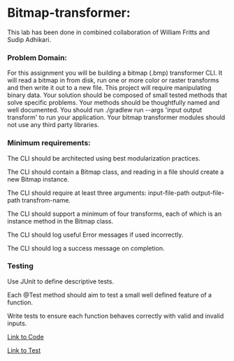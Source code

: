 # Bitmap-transformer:

This lab has been done in combined collaboration of William Fritts and Sudip Adhikari.

### Problem Domain: 
For this assignment you will be building a bitmap (.bmp) transformer CLI. It will read a bitmap in from disk, run one or more color or raster transforms and then write it out to a new file. This project will require manipulating binary data. Your solution should be composed of small tested methods that solve specific problems. Your methods should be thoughtfully named and well documented. You should run ./gradlew run --args 'input output transform' to run your application. Your bitmap transformer modules should not use any third party libraries.

### Minimum requirements:
The CLI should be architected using best modularization practices.

The CLI should contain a Bitmap class, and reading in a file should create a new Bitmap instance.

The CLI should require at least three arguments: input-file-path output-file-path transfrom-name.

The CLI should support a minimum of four transforms, each of which is an instance method in the Bitmap class.

The CLI should log useful Error messages if used incorrectly.

The CLI should log a success message on completion.

### Testing
Use JUnit to define descriptive tests.

Each @Test method should aim to test a small well defined feature of a function.

Write tests to ensure each function behaves correctly with valid and invalid inputs.


[Link to Code](https://github.com/sadhikari07/bitmap-transformer-/blob/master/src/main/java/bitmap/transformer/App.java)

[Link to Test](https://github.com/sadhikari07/bitmap-transformer-/blob/master/src/test/java/bitmap/transformer/AppTest.java)

